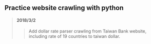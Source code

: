## Practice website crawling with python

> #### 2018/3/2
>> Add dollar rate parser crawling from Taiwan Bank website, including rate of 19 countries to taiwan dollar.

